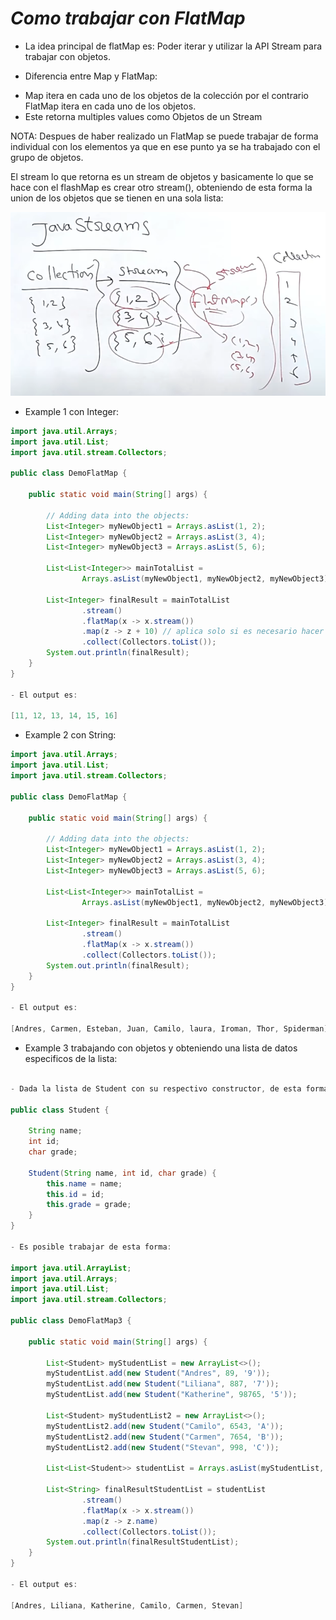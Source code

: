 # _Como trabajar con FlatMap_

- La idea principal de flatMap es:
  Poder iterar y utilizar la API Stream para trabajar con objetos.

- Diferencia entre Map y FlatMap:

* Map itera en cada uno de los objetos de la colección por el contrario FlatMap itera en cada uno de los objetos.
* Este retorna multiples values como Objetos de un Stream

NOTA: Despues de haber realizado un FlatMap se puede trabajar de forma individual con los elementos ya que en ese punto ya
se ha trabajado con el grupo de objetos.

El stream lo que retorna es un stream de objetos y basicamente lo que se hace con el flashMap es crear otro stream(), obteniendo de esta forma
la union de los objetos que se tienen en una sola lista:

![Image text](https://github.com/andres4715-gif/importanDocuments/blob/master/imagenes/flatMap.png)

- Example 1 con Integer:

```java
import java.util.Arrays;
import java.util.List;
import java.util.stream.Collectors;

public class DemoFlatMap {

    public static void main(String[] args) {

        // Adding data into the objects:
        List<Integer> myNewObject1 = Arrays.asList(1, 2);
        List<Integer> myNewObject2 = Arrays.asList(3, 4);
        List<Integer> myNewObject3 = Arrays.asList(5, 6);

        List<List<Integer>> mainTotalList =
                Arrays.asList(myNewObject1, myNewObject2, myNewObject3); // ya se tienen varios array como objetos.

        List<Integer> finalResult = mainTotalList
                .stream()
                .flatMap(x -> x.stream())
                .map(z -> z + 10) // aplica solo si es necesario hacer alguna modificación a los datos.
                .collect(Collectors.toList());
        System.out.println(finalResult);
    }
}

- El output es:

[11, 12, 13, 14, 15, 16]
```

- Example 2 con String:

```java
import java.util.Arrays;
import java.util.List;
import java.util.stream.Collectors;

public class DemoFlatMap {

    public static void main(String[] args) {

        // Adding data into the objects:
        List<Integer> myNewObject1 = Arrays.asList(1, 2);
        List<Integer> myNewObject2 = Arrays.asList(3, 4);
        List<Integer> myNewObject3 = Arrays.asList(5, 6);

        List<List<Integer>> mainTotalList =
                Arrays.asList(myNewObject1, myNewObject2, myNewObject3); // ya se tienen varios array como objetos.

        List<Integer> finalResult = mainTotalList
                .stream()
                .flatMap(x -> x.stream())
                .collect(Collectors.toList());
        System.out.println(finalResult);
    }
}

- El output es:

[Andres, Carmen, Esteban, Juan, Camilo, laura, Iroman, Thor, Spiderman]
```

- Example 3 trabajando con objetos y obteniendo una lista de datos especificos de la lista:

```java

- Dada la lista de Student con su respectivo constructor, de esta forma:

public class Student {

    String name;
    int id;
    char grade;

    Student(String name, int id, char grade) {
        this.name = name;
        this.id = id;
        this.grade = grade;
    }
}

- Es posible trabajar de esta forma:

import java.util.ArrayList;
import java.util.Arrays;
import java.util.List;
import java.util.stream.Collectors;

public class DemoFlatMap3 {

    public static void main(String[] args) {

        List<Student> myStudentList = new ArrayList<>();
        myStudentList.add(new Student("Andres", 89, '9'));
        myStudentList.add(new Student("Liliana", 887, '7'));
        myStudentList.add(new Student("Katherine", 98765, '5'));

        List<Student> myStudentList2 = new ArrayList<>();
        myStudentList2.add(new Student("Camilo", 6543, 'A'));
        myStudentList2.add(new Student("Carmen", 7654, 'B'));
        myStudentList2.add(new Student("Stevan", 998, 'C'));

        List<List<Student>> studentList = Arrays.asList(myStudentList, myStudentList2);

        List<String> finalResultStudentList = studentList
                .stream()
                .flatMap(x -> x.stream())
                .map(z -> z.name)
                .collect(Collectors.toList());
        System.out.println(finalResultStudentList);
    }
}

- El output es:

[Andres, Liliana, Katherine, Camilo, Carmen, Stevan]
```
